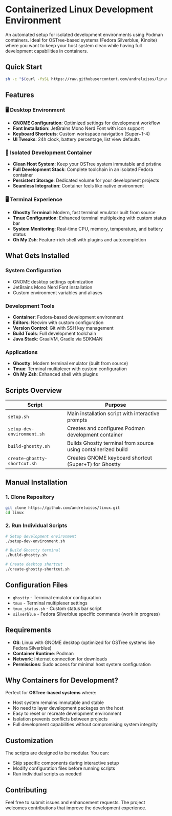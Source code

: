# Containerized Linux Development Environment

An automated setup for isolated development environments using Podman containers. Ideal for OSTree-based systems (Fedora Silverblue, Kinoite) where you want to keep your host system clean while having full development capabilities in containers.

## Quick Start

```bash
sh -c "$(curl -fsSL https://raw.githubusercontent.com/andreluisos/linux/refs/heads/main/setup.sh)"
```

## Features

### 🖥️ Desktop Environment

- **GNOME Configuration**: Optimized settings for development workflow
- **Font Installation**: JetBrains Mono Nerd Font with icon support
- **Keyboard Shortcuts**: Custom workspace navigation (Super+1-4)
- **UI Tweaks**: 24h clock, battery percentage, list view defaults

### 🐳 Isolated Development Container

- **Clean Host System**: Keep your OSTree system immutable and pristine
- **Full Development Stack**: Complete toolchain in an isolated Fedora container
- **Persistent Storage**: Dedicated volume for your development projects
- **Seamless Integration**: Container feels like native environment

### 🖥️ Terminal Experience

- **Ghostty Terminal**: Modern, fast terminal emulator built from source
- **Tmux Configuration**: Enhanced terminal multiplexing with custom status bar
- **System Monitoring**: Real-time CPU, memory, temperature, and battery status
- **Oh My Zsh**: Feature-rich shell with plugins and autocompletion

## What Gets Installed

### System Configuration

- GNOME desktop settings optimization
- JetBrains Mono Nerd Font installation
- Custom environment variables and aliases

### Development Tools

- **Container**: Fedora-based development environment
- **Editors**: Neovim with custom configuration
- **Version Control**: Git with SSH key management
- **Build Tools**: Full development toolchain
- **Java Stack**: GraalVM, Gradle via SDKMAN

### Applications

- **Ghostty**: Modern terminal emulator (built from source)
- **Tmux**: Terminal multiplexer with custom configuration
- **Oh My Zsh**: Enhanced shell with plugins

## Scripts Overview

| Script                       | Purpose                                                       |
| ---------------------------- | ------------------------------------------------------------- |
| `setup.sh`                   | Main installation script with interactive prompts             |
| `setup-dev-environment.sh`   | Creates and configures Podman development container           |
| `build-ghostty.sh`           | Builds Ghostty terminal from source using containerized build |
| `create-ghostty-shortcut.sh` | Creates GNOME keyboard shortcut (Super+T) for Ghostty         |

## Manual Installation

### 1. Clone Repository

```bash
git clone https://github.com/andreluisos/linux.git
cd linux
```

### 2. Run Individual Scripts

```bash
# Setup development environment
./setup-dev-environment.sh

# Build Ghostty terminal
./build-ghostty.sh

# Create desktop shortcut
./create-ghostty-shortcut.sh
```

## Configuration Files

- `ghostty` - Terminal emulator configuration
- `tmux` - Terminal multiplexer settings
- `tmux_status.sh` - Custom status bar script
- `silverblue` - Fedora Silverblue specific commands (work in progress)

## Requirements

- **OS**: Linux with GNOME desktop (optimized for OSTree systems like Fedora Silverblue)
- **Container Runtime**: Podman
- **Network**: Internet connection for downloads
- **Permissions**: Sudo access for minimal host system configuration

## Why Containers for Development?

Perfect for **OSTree-based systems** where:

- Host system remains immutable and stable
- No need to layer development packages on the host
- Easy to reset or recreate development environment
- Isolation prevents conflicts between projects
- Full development capabilities without compromising system integrity

## Customization

The scripts are designed to be modular. You can:

- Skip specific components during interactive setup
- Modify configuration files before running scripts
- Run individual scripts as needed

## Contributing

Feel free to submit issues and enhancement requests. The project welcomes contributions that improve the development experience.
